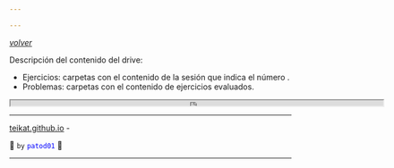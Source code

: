 ```yaml
---

---
```


<link rel="icon" href="etc/icon.png">

[*volver*][teikat]

Descripción del contenido del drive:

- Ejercicios: carpetas con el contenido de la sesión que indica el número .
- Problemas: carpetas con el contenido de ejercicios evaluados.

<iframe height="10rem" width="666px" src="https://drive.google.com/embeddedfolderview?authuser=0&id=1MN-OHkmDM6QH3uonZZuRHwocYHhUlSmf#list">
	<a href="https://drive.google.com/embeddedfolderview?authuser=0&id=1MN-OHkmDM6QH3uonZZuRHwocYHhUlSmf#list">link a carpetas</a>
</iframe>

---

[teikat.github.io][teikat] -

:ghost: `by` <span style="color: blue;">`patod01`</span> :ghost:

[teikat]: https://teikat.github.io

---
